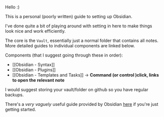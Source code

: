 
Hello :) 

This is a personal (poorly written) guide to setting up Obsidian.

I've done quite a bit of playing around with setting in here to make things look nice and work efficiently.

The core is the `Vault`, essentially just a normal folder that contains all notes. More detailed guides to individual components are linked below.

Components (that I suggest going through these in order):
- [[Obsidian - Syntax]]
- [[Obsidian - Plugins]]
- [[Obsidian - Templates and Tasks]]
-> **Command (or control )click, links to open the relevant note**

I would suggest storing your vault/folder on github so you have regular backups.

There's a *very vaguely* useful guide provided by Obsidian [here](https://obsidian.rocks/getting-started-with-obsidian-a-beginners-guide/) if you're just getting started.

